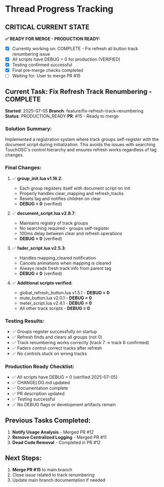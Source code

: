 # Thread Progress Tracking

## CRITICAL CURRENT STATE
**✅ READY FOR MERGE - PRODUCTION READY:**
- [x] Currently working on: COMPLETE - Fix refresh all button track renumbering issue
- [x] All scripts have DEBUG = 0 for production (VERIFIED)
- [x] Testing confirmed successful
- [x] Final pre-merge checks completed
- [ ] Waiting for: User to merge PR #15

## Current Task: Fix Refresh Track Renumbering - COMPLETE
**Started**: 2025-07-05
**Branch**: feature/fix-refresh-track-renumbering  
**Status**: PRODUCTION_READY
**PR**: #15 - Ready to merge

### Solution Summary:
Implemented a registration system where track groups self-register with the document script during initialization. This avoids the issues with searching TouchOSC's control hierarchy and ensures refresh works regardless of tag changes.

### Final Changes:
1. ✅ **group_init.lua v1.16.2**:
   - Each group registers itself with document script on init
   - Properly handles clear_mapping and refresh_tracks
   - Resets tag and notifies children on clear
   - **DEBUG = 0** (verified)

2. ✅ **document_script.lua v2.8.7**:
   - Maintains registry of track groups
   - No searching required - groups self-register
   - 100ms delay between clear and refresh operations
   - **DEBUG = 0** (verified)

3. ✅ **fader_script.lua v2.5.3**:
   - Handles mapping_cleared notification
   - Cancels animations when mapping is cleared
   - Always reads fresh track info from parent tag
   - **DEBUG = 0** (verified)

4. ✅ **Additional scripts verified**:
   - global_refresh_button.lua v1.5.1 - **DEBUG = 0**
   - mute_button.lua v2.0.1 - **DEBUG = 0**
   - meter_script.lua v2.4.1 - **DEBUG = 0**
   - All other track scripts - **DEBUG = 0**

### Testing Results:
- ✅ Groups register successfully on startup
- ✅ Refresh finds and clears all groups (not 0)
- ✅ Track renumbering works correctly (track 7 → track 6 confirmed)
- ✅ Faders control correct tracks after refresh
- ✅ No controls stuck on wrong tracks

### Production Ready Checklist:
- ✅ All scripts have DEBUG = 0 (verified 2025-07-05)
- ✅ CHANGELOG.md updated
- ✅ Documentation complete
- ✅ PR description updated
- ✅ Testing successful
- ✅ No DEBUG flags or development artifacts remain

## Previous Tasks Completed:
1. **Notify Usage Analysis** - Merged PR #12
2. **Remove Centralized Logging** - Merged PR #11
3. **Dead Code Removal** - Completed in PR #12

## Next Steps:
1. **Merge PR #15** to main branch
2. Close issue related to track renumbering
3. Update main branch documentation if needed